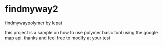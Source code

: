 # findmyway2
findmywaypolymer by lepat

this project is a sample on how to use polymer basic tool using the 
google map api.
thanks and feel free to modify at your test
